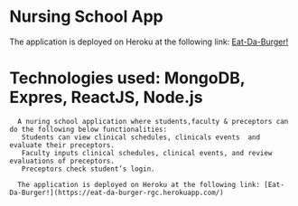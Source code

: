 # Nursing School App

The application is deployed on Heroku at the following link: [Eat-Da-Burger!](https://eat-da-burger-rgc.herokuapp.com/) 
# Technologies used: MongoDB, Expres, ReactJS, Node.js 
      A nuring school application where students,faculty & preceptors can do the following below functionalities: 
       Students can view clinical schedules, clinicals events  and evaluate their preceptors.
       Faculty inputs clinical schedules, clinical events, and review evaluations of preceptors. 
       Preceptors check student’s login.
      
      The application is deployed on Heroku at the following link: [Eat-Da-Burger!](https://eat-da-burger-rgc.herokuapp.com/) 
    
   
      
      
      
      
